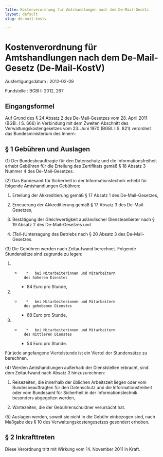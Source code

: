 ```yaml
---
Title: Kostenverordnung für Amtshandlungen nach dem De-Mail-Gesetz
layout: default
slug: de-mail-kostv

---
```


# Kostenverordnung für Amtshandlungen nach dem De-Mail-Gesetz (De-Mail-KostV)

Ausfertigungsdatum
:   2012-02-09

Fundstelle
:   BGBl I: 2012, 267


## Eingangsformel

Auf Grund des § 24 Absatz 2 des De-Mail-Gesetzes vom 28. April 2011
(BGBl. I S. 666) in Verbindung mit dem Zweiten Abschnitt des
Verwaltungskostengesetzes vom 23. Juni 1970 (BGBl. I S. 821) verordnet
das Bundesministerium des Innern:


## § 1 Gebühren und Auslagen

(1) Der Bundesbeauftragte für den Datenschutz und die
Informationsfreiheit erhebt Gebühren für die Erteilung des Zertifikats
gemäß § 18 Absatz 3 Nummer 4 des De-Mail-Gesetzes.

(2) Das Bundesamt für Sicherheit in der Informationstechnik erhebt für
folgende Amtshandlungen Gebühren:

1.  Erteilung der Akkreditierung gemäß § 17 Absatz 1 des De-Mail-Gesetzes,


2.  Erneuerung der Akkreditierung gemäß § 17 Absatz 3 des De-Mail-
    Gesetzes,


3.  Bestätigung der Gleichwertigkeit ausländischer Diensteanbieter nach §
    19 Absatz 2 des De-Mail-Gesetzes und


4.  (Teil-)Untersagung des Betriebs nach § 20 Absatz 3 des De-Mail-
    Gesetzes.




(3) Die Gebühren werden nach Zeitaufwand berechnet. Folgende
Stundensätze sind zugrunde zu legen:

1.
    *        *   bei Mitarbeiterinnen und Mitarbeitern
            des höheren Dienstes

        *   84 Euro pro Stunde,





2.
    *        *   bei Mitarbeiterinnen und Mitarbeitern
            des gehobenen Dienstes

        *   68 Euro pro Stunde,





3.
    *        *   bei Mitarbeiterinnen und Mitarbeitern
            des mittleren Dienstes

        *   54 Euro pro Stunde.






Für jede angefangene Viertelstunde ist ein Viertel der Stundensätze zu
berechnen.

(4) Werden Amtshandlungen außerhalb der Dienststellen erbracht, sind
dem Zeitaufwand nach Absatz 3 hinzuzurechnen:

1.  Reisezeiten, die innerhalb der üblichen Arbeitszeit liegen oder vom
    Bundesbeauftragten für den Datenschutz und die Informationsfreiheit
    oder vom Bundesamt für Sicherheit in der Informationstechnik besonders
    abgegolten werden,


2.  Wartezeiten, die der Gebührenschuldner verursacht hat.




(5) Auslagen werden, soweit sie nicht in die Gebühr einbezogen sind,
nach Maßgabe des § 10 des Verwaltungskostengesetzes gesondert erhoben.


## § 2 Inkrafttreten

Diese Verordnung tritt mit Wirkung vom 14. November 2011 in Kraft.

